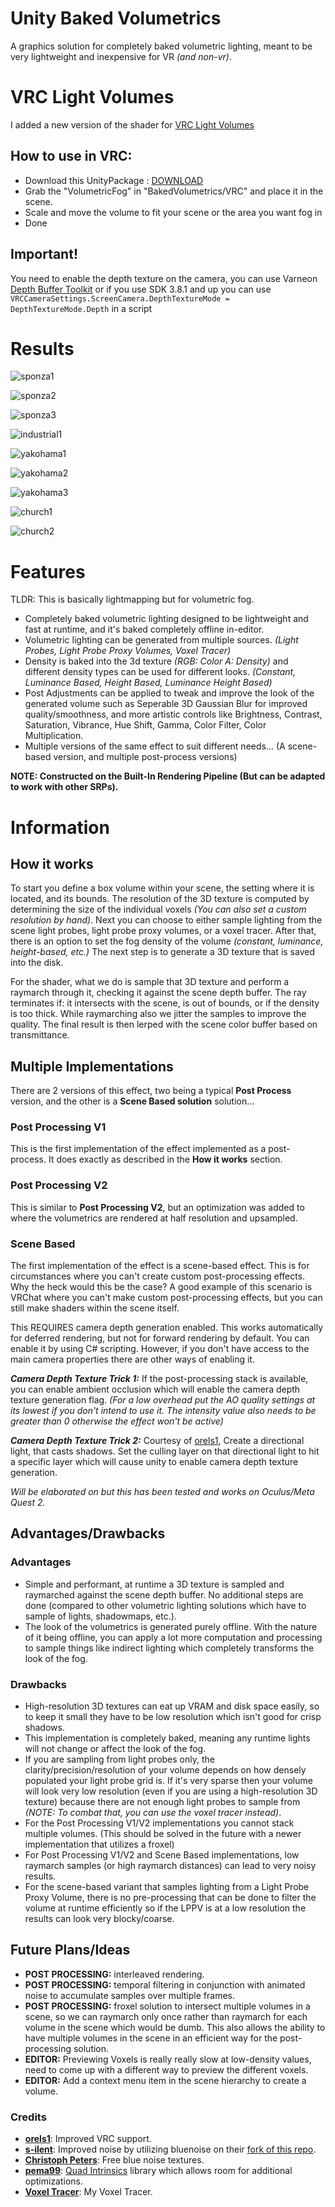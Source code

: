 # Unity Baked Volumetrics
A graphics solution for completely baked volumetric lighting, meant to be very lightweight and inexpensive for VR *(and non-vr)*. 

# VRC Light Volumes
I added a new version of the shader for [VRC Light Volumes](https://github.com/REDSIM/VRCLightVolumes/)

## How to use in VRC:
- Download this UnityPackage : [DOWNLOAD](https://github.com/Ikeiwa/Unity-Baked-Volumetrics/raw/refs/heads/main/GithubContent/VRC_Volumetric_Fog.unitypackage)
- Grab the "VolumetricFog" in "BakedVolumetrics/VRC" and place it in the scene.
- Scale and move the volume to fit your scene or the area you want fog in
- Done

## Important! 
You need to enable the depth texture on the camera, you can use Varneon [Depth Buffer Toolkit](https://github.com/Varneon/VUdon-DepthBufferToolkit) or if you use SDK 3.8.1 and up you can use `VRCCameraSettings.ScreenCamera.DepthTextureMode = DepthTextureMode.Depth` in a script

# Results
![sponza1](GithubContent/sponza1.jpg)

![sponza2](GithubContent/sponza2.png)

![sponza3](GithubContent/sponza3.png)

![industrial1](GithubContent/industrial1.png)

![yakohama1](GithubContent/yakohama1.png)

![yakohama2](GithubContent/yakohama2.png)

![yakohama3](GithubContent/yakohama3.jpg)

![church1](GithubContent/church1.png)

![church2](GithubContent/church2.png)

# Features

TLDR: This is basically lightmapping but for volumetric fog. 

- Completely baked volumetric lighting designed to be lightweight and fast at runtime, and it's baked completely offline in-editor.
- Volumetric lighting can be generated from multiple sources. *(Light Probes, Light Probe Proxy Volumes, Voxel Tracer)* 
- Density is baked into the 3d texture *(RGB: Color A: Density)* and different density types can be used for different looks. *(Constant, Luminance Based, Height Based, Luminance Height Based)*
- Post Adjustments can be applied to tweak and improve the look of the generated volume such as Seperable 3D Gaussian Blur for improved quality/smoothness, and more artistic controls like Brightness, Contrast, Saturation, Vibrance, Hue Shift, Gamma, Color Filter, Color Multiplication.
- Multiple versions of the same effect to suit different needs... (A scene-based version, and multiple post-process versions)

**NOTE: Constructed on the Built-In Rendering Pipeline (But can be adapted to work with other SRPs).**

# Information

## How it works

To start you define a box volume within your scene, the setting where it is located, and its bounds. The resolution of the 3D texture is computed by determining the size of the individual voxels *(You can also set a custom resolution by hand)*. Next you can choose to either sample lighting from the scene light probes, light probe proxy volumes, or a voxel tracer. After that, there is an option to set the fog density of the volume *(constant, luminance, height-based, etc.)* The next step is to generate a 3D texture that is saved into the disk. 

For the shader, what we do is sample that 3D texture and perform a raymarch through it, checking it against the scene depth buffer. The ray terminates if: it intersects with the scene, is out of bounds, or if the density is too thick. While raymarching also we jitter the samples to improve the quality. The final result is then lerped with the scene color buffer based on transmittance.

## Multiple Implementations

There are 2 versions of this effect, two being a typical **Post Process** version, and the other is a **Scene Based solution** solution...

### Post Processing V1
This is the first implementation of the effect implemented as a post-process. It does exactly as described in the **How it works** section.

### Post Processing V2
This is similar to **Post Processing V2**, but an optimization was added to where the volumetrics are rendered at half resolution and upsampled.

### Scene Based
The first implementation of the effect is a scene-based effect. This is for circumstances where you can't create custom post-processing effects. Why the heck would this be the case? A good example of this scenario is VRChat where you can't make custom post-processing effects, but you can still make shaders within the scene itself. 

This REQUIRES camera depth generation enabled. This works automatically for deferred rendering, but not for forward rendering by default. You can enable it by using C# scripting. However, if you don't have access to the main camera properties there are other ways of enabling it.

***Camera Depth Texture Trick 1:*** If the post-processing stack is available, you can enable ambient occlusion which will enable the camera depth texture generation flag. *(For a low overhead put the AO quality settings at its lowest if you don't intend to use it. The intensity value also needs to be greater than 0 otherwise the effect won't be active)*

***Camera Depth Texture Trick 2:***  Courtesy of [orels1](https://github.com/orels1), Create a directional light, that casts shadows. Set the culling layer on that directional light to hit a specific layer which will cause unity to enable camera depth texture generation.

*Will be elaborated on but this has been tested and works on Oculus/Meta Quest 2.*

## Advantages/Drawbacks

### Advantages

- Simple and performant, at runtime a 3D texture is sampled and raymarched against the scene depth buffer. No additional steps are done (compared to other volumetric lighting solutions which have to sample of lights, shadowmaps, etc.).
- The look of the volumetrics is generated purely offline. With the nature of it being offline, you can apply a lot more computation and processing to sample things like indirect lighting which completely transforms the look of the fog.

### Drawbacks

- High-resolution 3D textures can eat up VRAM and disk space easily, so to keep it small they have to be low resolution which isn't good for crisp shadows.
- This implementation is completely baked, meaning any runtime lights will not change or affect the look of the fog.
- If you are sampling from light probes only, the clarity/precision/resolution of your volume depends on how densely populated your light probe grid is. If it's very sparse then your volume will look very low resolution (even if you are using a high-resolution 3D texture) because there are not enough light probes to sample from *(NOTE: To combat that, you can use the voxel tracer instead)*.
- For the Post Processing V1/V2 implementations you cannot stack multiple volumes. (This should be solved in the future with a newer implementation that utilizes a froxel)
- For Post Processing V1/V2 and Scene Based implementations, low raymarch samples (or high raymarch distances) can lead to very noisy results.
- For the scene-based variant that samples lighting from a Light Probe Proxy Volume, there is no pre-processing that can be done to filter the volume at runtime efficiently so if the LPPV is at a low resolution the results can look very blocky/coarse.

## Future Plans/Ideas

- **POST PROCESSING:** interleaved rendering.
- **POST PROCESSING:** temporal filtering in conjunction with animated noise to accumulate samples over multiple frames.
- **POST PROCESSING:** froxel solution to intersect multiple volumes in a scene, so we can raymarch only once rather than raymarch for each volume in the scene which would be dumb. This also allows the ability to have multiple volumes in the scene in an efficient way for the post-processing solution.
- **EDITOR:** Previewing Voxels is really really slow at low-density values, need to come up with a different way to preview the different voxels.
- **EDITOR:** Add a context menu item in the scene hierarchy to create a volume.

### Credits

- **[orels1](https://github.com/orels1)**: Improved VRC support.
- **[s-ilent](https://github.com/s-ilent)**: Improved noise by utilizing bluenoise on their [fork of this repo](https://github.com/s-ilent/Unity-Baked-Volumetrics).
- **[Christoph Peters](http://momentsingraphics.de/BlueNoise.html)**: Free blue noise textures.
- **[pema99](https://gist.github.com/pema99)**: [Quad Intrinsics](https://gist.github.com/pema99/9585ca31e31ea8b5bd630171d76b6f3a) library which allows room for additional optimizations.
- **[Voxel Tracer](https://github.com/frostbone25/Unity-Voxel-Tracer)**: My Voxel Tracer.

